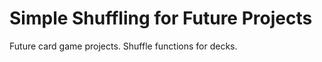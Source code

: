 Simple Shuffling for Future Projects
===================================

Future card game projects.  Shuffle functions for decks.

